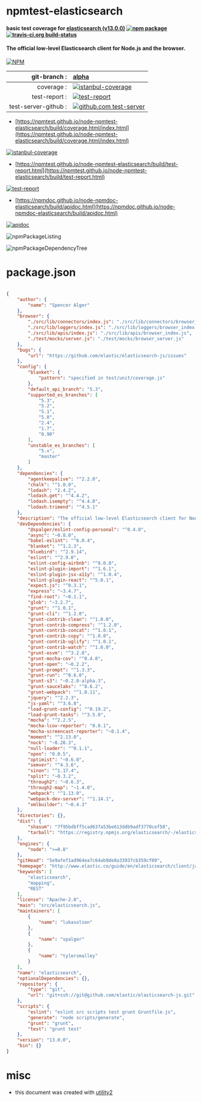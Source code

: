 # npmtest-elasticsearch

#### basic test coverage for  [elasticsearch (v13.0.0)](http://www.elastic.co/guide/en/elasticsearch/client/javascript-api/current/index.html)  [![npm package](https://img.shields.io/npm/v/npmtest-elasticsearch.svg?style=flat-square)](https://www.npmjs.org/package/npmtest-elasticsearch) [![travis-ci.org build-status](https://api.travis-ci.org/npmtest/node-npmtest-elasticsearch.svg)](https://travis-ci.org/npmtest/node-npmtest-elasticsearch)

#### The official low-level Elasticsearch client for Node.js and the browser.

[![NPM](https://nodei.co/npm/elasticsearch.png?downloads=true&downloadRank=true&stars=true)](https://www.npmjs.com/package/elasticsearch)

| git-branch : | [alpha](https://github.com/npmtest/node-npmtest-elasticsearch/tree/alpha)|
|--:|:--|
| coverage : | [![istanbul-coverage](https://npmtest.github.io/node-npmtest-elasticsearch/build/coverage.badge.svg)](https://npmtest.github.io/node-npmtest-elasticsearch/build/coverage.html/index.html)|
| test-report : | [![test-report](https://npmtest.github.io/node-npmtest-elasticsearch/build/test-report.badge.svg)](https://npmtest.github.io/node-npmtest-elasticsearch/build/test-report.html)|
| test-server-github : | [![github.com test-server](https://npmtest.github.io/node-npmtest-elasticsearch/GitHub-Mark-32px.png)](https://npmtest.github.io/node-npmtest-elasticsearch/build/app/index.html) | | build-artifacts : | [![build-artifacts](https://npmtest.github.io/node-npmtest-elasticsearch/glyphicons_144_folder_open.png)](https://github.com/npmtest/node-npmtest-elasticsearch/tree/gh-pages/build)|

- [https://npmtest.github.io/node-npmtest-elasticsearch/build/coverage.html/index.html](https://npmtest.github.io/node-npmtest-elasticsearch/build/coverage.html/index.html)

[![istanbul-coverage](https://npmtest.github.io/node-npmtest-elasticsearch/build/screenCapture.buildCi.browser.%252Ftmp%252Fbuild%252Fcoverage.lib.html.png)](https://npmtest.github.io/node-npmtest-elasticsearch/build/coverage.html/index.html)

- [https://npmtest.github.io/node-npmtest-elasticsearch/build/test-report.html](https://npmtest.github.io/node-npmtest-elasticsearch/build/test-report.html)

[![test-report](https://npmtest.github.io/node-npmtest-elasticsearch/build/screenCapture.buildCi.browser.%252Ftmp%252Fbuild%252Ftest-report.html.png)](https://npmtest.github.io/node-npmtest-elasticsearch/build/test-report.html)

- [https://npmdoc.github.io/node-npmdoc-elasticsearch/build/apidoc.html](https://npmdoc.github.io/node-npmdoc-elasticsearch/build/apidoc.html)

[![apidoc](https://npmdoc.github.io/node-npmdoc-elasticsearch/build/screenCapture.buildCi.browser.%252Ftmp%252Fbuild%252Fapidoc.html.png)](https://npmdoc.github.io/node-npmdoc-elasticsearch/build/apidoc.html)

![npmPackageListing](https://npmtest.github.io/node-npmtest-elasticsearch/build/screenCapture.npmPackageListing.svg)

![npmPackageDependencyTree](https://npmtest.github.io/node-npmtest-elasticsearch/build/screenCapture.npmPackageDependencyTree.svg)



# package.json

```json

{
    "author": {
        "name": "Spencer Alger"
    },
    "browser": {
        "./src/lib/connectors/index.js": "./src/lib/connectors/browser_index.js",
        "./src/lib/loggers/index.js": "./src/lib/loggers/browser_index.js",
        "./src/lib/apis/index.js": "./src/lib/apis/browser_index.js",
        "./test/mocks/server.js": "./test/mocks/browser_server.js"
    },
    "bugs": {
        "url": "https://github.com/elastic/elasticsearch-js/issues"
    },
    "config": {
        "blanket": {
            "pattern": "specified in test/unit/coverage.js"
        },
        "default_api_branch": "5.3",
        "supported_es_branches": [
            "5.3",
            "5.2",
            "5.1",
            "5.0",
            "2.4",
            "1.7",
            "0.90"
        ],
        "unstable_es_branches": [
            "5.x",
            "master"
        ]
    },
    "dependencies": {
        "agentkeepalive": "^2.2.0",
        "chalk": "^1.0.0",
        "lodash": "2.4.2",
        "lodash.get": "^4.4.2",
        "lodash.isempty": "^4.4.0",
        "lodash.trimend": "^4.5.1"
    },
    "description": "The official low-level Elasticsearch client for Node.js and the browser.",
    "devDependencies": {
        "@spalger/eslint-config-personal": "^0.4.0",
        "async": "~0.8.0",
        "babel-eslint": "^6.0.4",
        "blanket": "^1.2.3",
        "bluebird": "^2.9.14",
        "eslint": "^2.9.0",
        "eslint-config-airbnb": "^8.0.0",
        "eslint-plugin-import": "^1.6.1",
        "eslint-plugin-jsx-a11y": "^1.0.4",
        "eslint-plugin-react": "^5.0.1",
        "expect.js": "^0.3.1",
        "express": "~3.4.7",
        "find-root": "~0.1.1",
        "glob": "~3.2.7",
        "grunt": "^1.0.1",
        "grunt-cli": "^1.2.0",
        "grunt-contrib-clean": "^1.0.0",
        "grunt-contrib-compress": "^1.2.0",
        "grunt-contrib-concat": "^1.0.1",
        "grunt-contrib-copy": "^1.0.0",
        "grunt-contrib-uglify": "^1.0.1",
        "grunt-contrib-watch": "^1.0.0",
        "grunt-esvm": "^3.2.8",
        "grunt-mocha-cov": "^0.4.0",
        "grunt-open": "~0.2.2",
        "grunt-prompt": "^1.3.3",
        "grunt-run": "^0.6.0",
        "grunt-s3": "~0.2.0-alpha.3",
        "grunt-saucelabs": "^8.6.2",
        "grunt-webpack": "^1.0.11",
        "jquery": "^2.2.3",
        "js-yaml": "^3.6.0",
        "load-grunt-config": "^0.19.2",
        "load-grunt-tasks": "^3.5.0",
        "mocha": "^2.2.5",
        "mocha-lcov-reporter": "0.0.1",
        "mocha-screencast-reporter": "~0.1.4",
        "moment": "^2.13.0",
        "nock": "~0.28.3",
        "null-loader": "^0.1.1",
        "open": "0.0.5",
        "optimist": "~0.6.0",
        "semver": "^4.3.6",
        "sinon": "^1.17.4",
        "split": "~0.3.2",
        "through2": "~0.6.3",
        "through2-map": "~1.4.0",
        "webpack": "^1.13.0",
        "webpack-dev-server": "^1.14.1",
        "xmlbuilder": "~0.4.3"
    },
    "directories": {},
    "dist": {
        "shasum": "7f95bdbff5cad637a53be613ddb9adf3770cef58",
        "tarball": "https://registry.npmjs.org/elasticsearch/-/elasticsearch-13.0.0.tgz"
    },
    "engines": {
        "node": ">=0.8"
    },
    "gitHead": "5e9afef1ad964ea7c64ab9de8a33937cb359cf09",
    "homepage": "http://www.elastic.co/guide/en/elasticsearch/client/javascript-api/current/index.html",
    "keywords": [
        "elasticsearch",
        "mapping",
        "REST"
    ],
    "license": "Apache-2.0",
    "main": "src/elasticsearch.js",
    "maintainers": [
        {
            "name": "lukasolson"
        },
        {
            "name": "spalger"
        },
        {
            "name": "tylersmalley"
        }
    ],
    "name": "elasticsearch",
    "optionalDependencies": {},
    "repository": {
        "type": "git",
        "url": "git+ssh://git@github.com/elastic/elasticsearch-js.git"
    },
    "scripts": {
        "eslint": "eslint src scripts test grunt Gruntfile.js",
        "generate": "node scripts/generate",
        "grunt": "grunt",
        "test": "grunt test"
    },
    "version": "13.0.0",
    "bin": {}
}
```



# misc
- this document was created with [utility2](https://github.com/kaizhu256/node-utility2)
